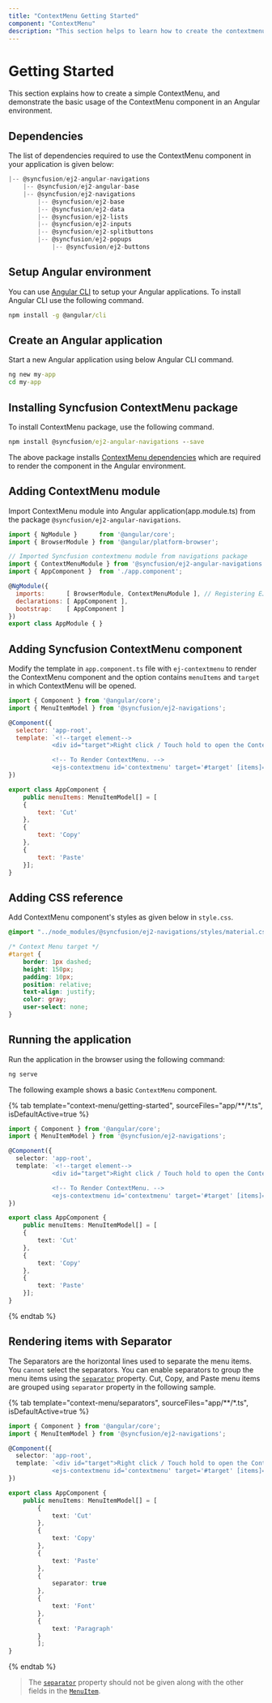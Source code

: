 ```yaml
---
title: "ContextMenu Getting Started"
component: "ContextMenu"
description: "This section helps to learn how to create the contextmenu in Angular application with its basic features in step-by-step procedure."
---
```


# Getting Started

This section explains how to create a simple ContextMenu, and demonstrate the basic usage of the ContextMenu component in an Angular environment.

## Dependencies

The list of dependencies required to use the ContextMenu component in your application is given below:

```javascript
|-- @syncfusion/ej2-angular-navigations
    |-- @syncfusion/ej2-angular-base
    |-- @syncfusion/ej2-navigations
        |-- @syncfusion/ej2-base
        |-- @syncfusion/ej2-data
        |-- @syncfusion/ej2-lists
        |-- @syncfusion/ej2-inputs
        |-- @syncfusion/ej2-splitbuttons
        |-- @syncfusion/ej2-popups
            |-- @syncfusion/ej2-buttons
```

## Setup Angular environment

You can use [Angular CLI](https://github.com/angular/angular-cli) to setup your Angular applications. To install Angular CLI use the following command.

```cmd
npm install -g @angular/cli
```

## Create an Angular application

Start a new Angular application using below Angular CLI command.

```cmd
ng new my-app
cd my-app
```

## Installing Syncfusion ContextMenu package

To install ContextMenu package, use the following command.

```cmd
npm install @syncfusion/ej2-angular-navigations --save
```

The above package installs [ContextMenu dependencies](./getting-started#dependencies)
which are required to render the component in the Angular environment.

## Adding ContextMenu module

Import ContextMenu module into Angular application(app.module.ts) from the package
`@syncfusion/ej2-angular-navigations`.

```javascript
import { NgModule }      from '@angular/core';
import { BrowserModule } from '@angular/platform-browser';

// Imported Syncfusion contextmenu module from navigations package
import { ContextMenuModule } from '@syncfusion/ej2-angular-navigations';
import { AppComponent }  from './app.component';

@NgModule({
  imports:      [ BrowserModule, ContextMenuModule ], // Registering EJ2 ContextMenu Module
  declarations: [ AppComponent ],
  bootstrap:    [ AppComponent ]
})
export class AppModule { }
```

## Adding Syncfusion ContextMenu component

Modify the template in `app.component.ts` file with `ej-contextmenu` to render the ContextMenu
component and the option contains `menuItems` and `target` in which ContextMenu will be opened.

```javascript
import { Component } from '@angular/core';
import { MenuItemModel } from '@syncfusion/ej2-navigations';

@Component({
  selector: 'app-root',
  template: `<!--target element-->
            <div id="target">Right click / Touch hold to open the ContextMenu</div>

            <!-- To Render ContextMenu. -->
            <ejs-contextmenu id='contextmenu' target='#target' [items]= 'menuItems'></ejs-contextmenu>`
})

export class AppComponent {
    public menuItems: MenuItemModel[] = [
    {
        text: 'Cut'
    },
    {
        text: 'Copy'
    },
    {
        text: 'Paste'
    }];
}
```

## Adding CSS reference

Add ContextMenu component's styles as given below in `style.css`.

```css
@import "../node_modules/@syncfusion/ej2-navigations/styles/material.css";

/* Context Menu target */
#target {
    border: 1px dashed;
    height: 150px;
    padding: 10px;
    position: relative;
    text-align: justify;
    color: gray;
    user-select: none;
}
```

## Running the application

Run the application in the browser using the following command:

```cmd
ng serve
```

The following example shows a basic `ContextMenu` component.

{% tab template="context-menu/getting-started", sourceFiles="app/**/*.ts", isDefaultActive=true %}

```typescript
import { Component } from '@angular/core';
import { MenuItemModel } from '@syncfusion/ej2-navigations';

@Component({
  selector: 'app-root',
  template: `<!--target element-->
            <div id="target">Right click / Touch hold to open the ContextMenu</div>

            <!-- To Render ContextMenu. -->
            <ejs-contextmenu id='contextmenu' target='#target' [items]= 'menuItems'></ejs-contextmenu>`
})

export class AppComponent {
    public menuItems: MenuItemModel[] = [
    {
        text: 'Cut'
    },
    {
        text: 'Copy'
    },
    {
        text: 'Paste'
    }];
}
```

{% endtab %}

## Rendering items with Separator

The Separators are the horizontal lines used to separate the menu items. You `cannot` select the separators. You
can enable separators to group the menu items using the [`separator`](../api/context-menu/menuItemModel#separator)
property. Cut, Copy, and Paste menu items are grouped using `separator` property in the following sample.

{% tab template="context-menu/separators", sourceFiles="app/**/*.ts", isDefaultActive=true %}

```typescript
import { Component } from '@angular/core';
import { MenuItemModel } from '@syncfusion/ej2-navigations';

@Component({
  selector: 'app-root',
  template: `<div id="target">Right click / Touch hold to open the ContextMenu</div>
            <ejs-contextmenu id='contextmenu' target='#target' [items]= 'menuItems'></ejs-contextmenu>`
})

export class AppComponent {
    public menuItems: MenuItemModel[] = [
        {
            text: 'Cut'
        },
        {
            text: 'Copy'
        },
        {
            text: 'Paste'
        },
        {
            separator: true
        },
        {
            text: 'Font'
        },
        {
            text: 'Paragraph'
        }
        ];
}
```

{% endtab %}

> The [`separator`](../api/context-menu/menuItemModel#separator) property should not be given along with
the other fields in the [`MenuItem`](../api/context-menu/menuItemModel).

